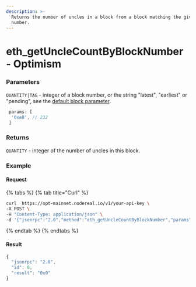 ```yaml
---
description: >-
  Returns the number of uncles in a block from a block matching the given block
  number.
---
```


# eth\_getUncleCountByBlockNumber - Optimism

### Parameters

`QUANTITY|TAG` - integer of a block number, or the string "latest", "earliest" or "pending", see the [default block parameter](https://eth.wiki/json-rpc/API#the-default-block-parameter).

```javascript
 params: [ 
  '0xe8', // 232 
 ]
```

### Returns

`QUANTITY` - integer of the number of uncles in this block.

### Example

#### Request

{% tabs %}
{% tab title="Curl" %}
```bash
curl  https://opt-mainnet.nodereal.io/v1/your-api-key \
-X POST \
-H "Content-Type: application/json" \
-d '{"jsonrpc":"2.0","method":"eth_getUncleCountByBlockNumber","params":["0xe8"],"id":1}'
```
{% endtab %}
{% endtabs %}

#### Result

```javascript
{
  "jsonrpc": "2.0",
  "id": 0,
  "result": "0x0"
}
```
